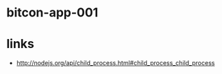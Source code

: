 bitcon-app-001
=========

links
=========

* http://nodejs.org/api/child_process.html#child_process_child_process

